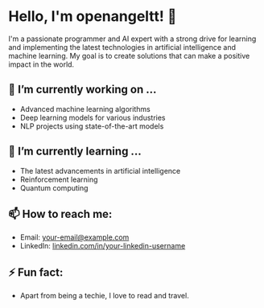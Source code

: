 # Hello, I'm openangeltt! 👋

I'm a passionate programmer and AI expert with a strong drive for learning and implementing the latest technologies in artificial intelligence and machine learning. My goal is to create solutions that can make a positive impact in the world.

## 🔭 I’m currently working on ...
- Advanced machine learning algorithms
- Deep learning models for various industries
- NLP projects using state-of-the-art models

## 🌱 I’m currently learning ...
- The latest advancements in artificial intelligence
- Reinforcement learning
- Quantum computing

## 📫 How to reach me: 
- Email: [your-email@example.com](mailto:openangeltt@gmail.com)
- LinkedIn: [linkedin.com/in/your-linkedin-username](https://www.linkedin.com/in/your-linkedin-username)

## ⚡ Fun fact: 
- Apart from being a techie, I love to read and travel. 


<!---
openangeltt/openangeltt is a ✨ special ✨ repository because its `README.md` (this file) appears on your GitHub profile.
You can click the Preview link to take a look at your changes.
--->
